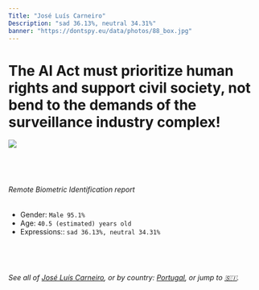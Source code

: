 ```yaml
---
Title: "José Luís Carneiro"
Description: "sad 36.13%, neutral 34.31%"
banner: "https://dontspy.eu/data/photos/88_box.jpg"
---
```


# The AI Act must prioritize human rights and support civil society, not bend to the demands of the surveillance industry complex!

<link rel="stylesheet" type="text/css" href="/css/blog.css" />

<div class="is-fake" hidden>

_This image is **clearly fake**_, yet we [continue to collect them because the AI Act negotiations](/blog/why-deepfake/) are heading in a direction that will only make people's lives more complicated. For a more in-depth explanation, read: [Double threat: why losing the battle against Face Biometrics would fuel the proliferation of deepfakes](/blog/the-dual-threat-how-losing-the-biometric-battle-fuels-deepfake-proliferation/).


</div>

<!-- <img src="https://dontspy.eu/data/photos/54_box.jpg" /> -->
<img src="https://dontspy.eu/data/photos/88_box.jpg" />

## <br>

###### Remote Biometric Identification report

* <span class="label">Gender:</span> `Male 95.1%`
* <span class="label">Age:</span> `40.5 (estimated) years old`
* <span class="label">Expressions::</span> `sad 36.13%, neutral 34.31%`

## <br>

###### See all of [José Luís Carneiro](/policymaker#Jos%C3%A9%20Lu%C3%ADs%20Carneiro), or by country: [Portugal](/country#Portugal), or jump to [🇸🇮](/x/241).

## <br>
